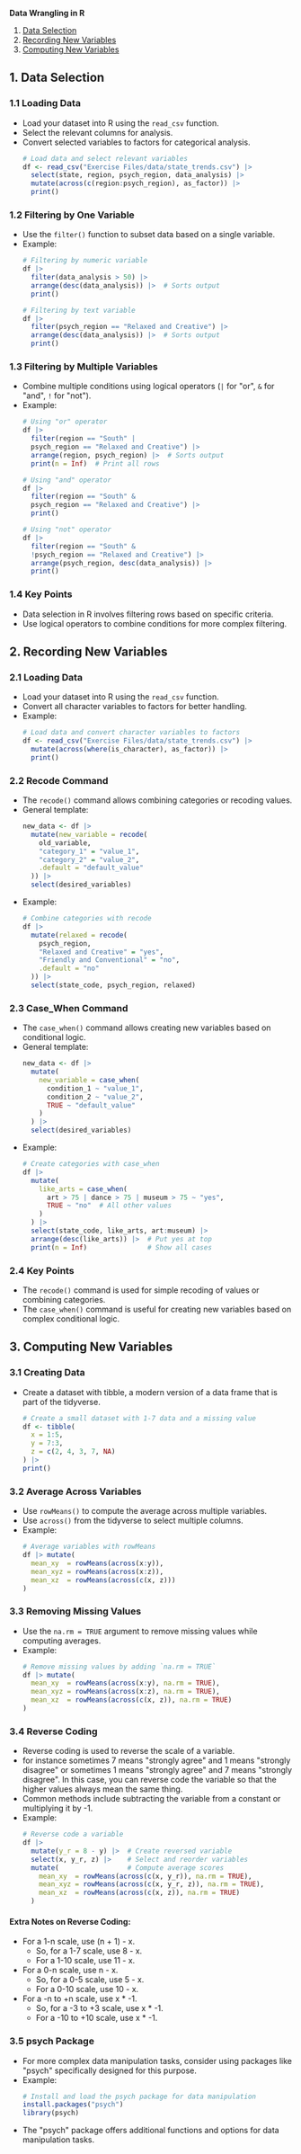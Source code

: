 **Data Wrangling in R**

1. [Data Selection](#selection)
2. [Recording New Variables](#recordingvariable)
3. [Computing New Variables](#newvariable)


## 1. Data Selection <a name="selection"></a>

### 1.1 Loading Data
   - Load your dataset into R using the `read_csv` function.
   - Select the relevant columns for analysis.
   - Convert selected variables to factors for categorical analysis.
     ```R
     # Load data and select relevant variables
     df <- read_csv("Exercise Files/data/state_trends.csv") |>
       select(state, region, psych_region, data_analysis) |>
       mutate(across(c(region:psych_region), as_factor)) |>
       print()
     ```

### 1.2 Filtering by One Variable
   - Use the `filter()` function to subset data based on a single variable.
   - Example:
     ```R
     # Filtering by numeric variable
     df |>
       filter(data_analysis > 50) |>
       arrange(desc(data_analysis)) |>  # Sorts output
       print()

     # Filtering by text variable
     df |>
       filter(psych_region == "Relaxed and Creative") |>
       arrange(desc(data_analysis)) |>  # Sorts output
       print()
     ```

### 1.3 Filtering by Multiple Variables
   - Combine multiple conditions using logical operators (`|` for "or", `&` for "and", `!` for "not").
   - Example:
     ```R
     # Using "or" operator
     df |>
       filter(region == "South" |
       psych_region == "Relaxed and Creative") |>
       arrange(region, psych_region) |>  # Sorts output
       print(n = Inf)  # Print all rows

     # Using "and" operator
     df |>
       filter(region == "South" &
       psych_region == "Relaxed and Creative") |>
       print()

     # Using "not" operator
     df |>
       filter(region == "South" &
       !psych_region == "Relaxed and Creative") |>
       arrange(psych_region, desc(data_analysis)) |>
       print()
     ```

### 1.4 Key Points
   - Data selection in R involves filtering rows based on specific criteria.
   - Use logical operators to combine conditions for more complex filtering.


## 2. Recording New Variables <a name="recordingvariable"></a>

### 2.1 Loading Data
   - Load your dataset into R using the `read_csv` function.
   - Convert all character variables to factors for better handling.
   - Example:
     ```R
     # Load data and convert character variables to factors
     df <- read_csv("Exercise Files/data/state_trends.csv") |>
       mutate(across(where(is_character), as_factor)) |>
       print()
     ```

### 2.2 Recode Command
   - The `recode()` command allows combining categories or recoding values.
   - General template:
     ```R
     new_data <- df |>
       mutate(new_variable = recode(
         old_variable,
         "category_1" = "value_1",
         "category_2" = "value_2",
         .default = "default_value"
       )) |>
       select(desired_variables)
     ```
   - Example:
     ```R
     # Combine categories with recode
     df |>
       mutate(relaxed = recode(
         psych_region,
         "Relaxed and Creative" = "yes",
         "Friendly and Conventional" = "no",
         .default = "no"
       )) |>
       select(state_code, psych_region, relaxed)
     ```

### 2.3 Case_When Command
   - The `case_when()` command allows creating new variables based on conditional logic.
   - General template:
     ```R
     new_data <- df |>
       mutate(
         new_variable = case_when(
           condition_1 ~ "value_1",
           condition_2 ~ "value_2",
           TRUE ~ "default_value"
         )
       ) |>
       select(desired_variables)
     ```
   - Example:
     ```R
     # Create categories with case_when
     df |>
       mutate(
         like_arts = case_when(
           art > 75 | dance > 75 | museum > 75 ~ "yes",
           TRUE ~ "no"  # All other values
         )
       ) |>
       select(state_code, like_arts, art:museum) |>
       arrange(desc(like_arts)) |>  # Put yes at top
       print(n = Inf)               # Show all cases
     ```

### 2.4 Key Points
   - The `recode()` command is used for simple recoding of values or combining categories.
   - The `case_when()` command is useful for creating new variables based on complex conditional logic.


## 3. Computing New Variables <a name="newvariable"></a>

### 3.1 Creating Data
   - Create a dataset with tibble, a modern version of a data frame that is part of the tidyverse.
     ```R
     # Create a small dataset with 1-7 data and a missing value
     df <- tibble(
       x = 1:5, 
       y = 7:3, 
       z = c(2, 4, 3, 7, NA)
     ) |>
     print()
     ```

### 3.2 Average Across Variables
   - Use `rowMeans()` to compute the average across multiple variables.
   - Use `across()` from the tidyverse to select multiple columns.
   - Example:
     ```R
     # Average variables with rowMeans
     df |> mutate(
       mean_xy  = rowMeans(across(x:y)),
       mean_xyz = rowMeans(across(x:z)),
       mean_xz  = rowMeans(across(c(x, z)))
     )
     ```

### 3.3 Removing Missing Values
   - Use the `na.rm = TRUE` argument to remove missing values while computing averages.
   - Example:
     ```R
     # Remove missing values by adding `na.rm = TRUE`
     df |> mutate(
       mean_xy  = rowMeans(across(x:y), na.rm = TRUE),
       mean_xyz = rowMeans(across(x:z), na.rm = TRUE),
       mean_xz  = rowMeans(across(c(x, z)), na.rm = TRUE)
     )
     ```

### 3.4 Reverse Coding
   - Reverse coding is used to reverse the scale of a variable.
   - for instance sometimes 7 means "strongly agree" and 1 means "strongly
   disagree" or sometimes 1 means "strongly agree" and 7 means "strongly
   disagree". In this case, you can reverse code the variable
   so that the higher values always mean the same thing.
   - Common methods include subtracting the variable from a constant or multiplying it by -1.
   - Example:
     ```R
     # Reverse code a variable
     df |>
       mutate(y_r = 8 - y) |>  # Create reversed variable
       select(x, y_r, z) |>    # Select and reorder variables
       mutate(                 # Compute average scores
         mean_xy  = rowMeans(across(c(x, y_r)), na.rm = TRUE),
         mean_xyz = rowMeans(across(c(x, y_r, z)), na.rm = TRUE),
         mean_xz  = rowMeans(across(c(x, z)), na.rm = TRUE)
       )
     ```

#### Extra Notes on Reverse Coding:
   - For a 1-n scale, use (n + 1) - x.
     - So, for a 1-7 scale, use 8 - x.
     - For a 1-10 scale, use 11 - x.
   - For a 0-n scale, use n - x.
     - So, for a 0-5 scale, use 5 - x.
     - For a 0-10 scale, use 10 - x.
   - For a -n to +n scale, use x * -1.
     - So, for a -3 to +3 scale, use x * -1.
     - For a -10 to +10 scale, use x * -1.
     
### 3.5 psych Package
   - For more complex data manipulation tasks, consider using packages like "psych" specifically designed for this purpose.
   - Example:
     ```R
     # Install and load the psych package for data manipulation
     install.packages("psych")
     library(psych)
     ```
   - The "psych" package offers additional functions and options for data manipulation tasks.

